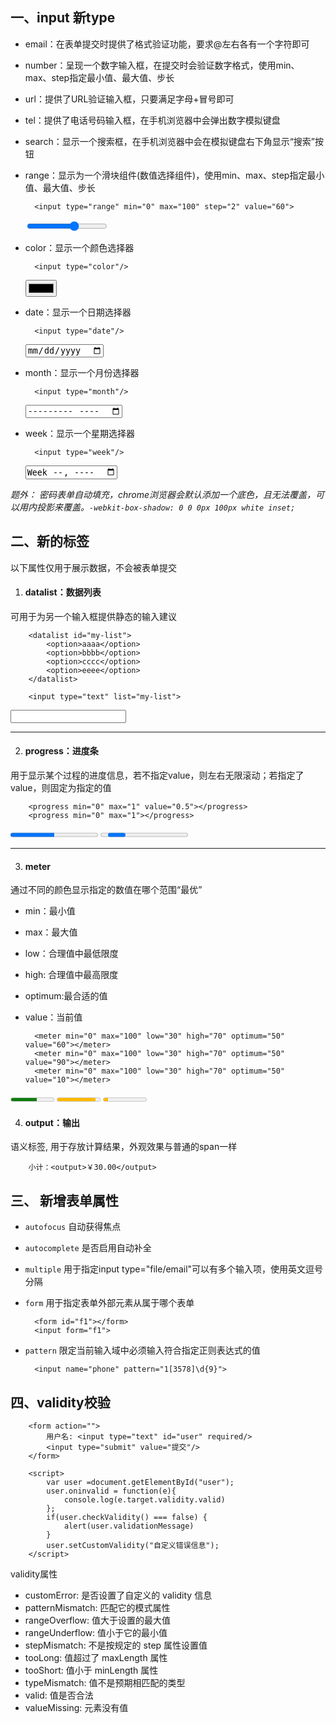 ## 一、input 新type

- email：在表单提交时提供了格式验证功能，要求@左右各有一个字符即可

- number：呈现一个数字输入框，在提交时会验证数字格式，使用min、max、step指定最小值、最大值、步长

- url：提供了URL验证输入框，只要满足字母+冒号即可

- tel：提供了电话号码输入框，在手机浏览器中会弹出数字模拟键盘

- search：显示一个搜索框，在手机浏览器中会在模拟键盘右下角显示“搜索”按钮

- range：显示为一个滑块组件(数值选择组件)，使用min、max、step指定最小值、最大值、步长

        <input type="range" min="0" max="100" step="2" value="60">
    
    <input type="range" min="0" max="100" step="2" value="60">

- color：显示一个颜色选择器

        <input type="color"/> 

    <input type="color"/>

- date：显示一个日期选择器

        <input type="date"/>

    <input type="date"/>

- month：显示一个月份选择器

        <input type="month"/>

    <input type="month"/>

- week：显示一个星期选择器

        <input type="week"/>

    <input type="week"/>

*题外： 密码表单自动填充，chrome浏览器会默认添加一个底色，且无法覆盖，可以用内投影来覆盖。`-webkit-box-shadow: 0 0 0px 100px white inset;`*




## 二、新的标签
以下属性仅用于展示数据，不会被表单提交
1. #### datalist：数据列表

可用于为另一个输入框提供静态的输入建议

        <datalist id="my-list">
            <option>aaaa</option>
            <option>bbbb</option>
            <option>cccc</option>
            <option>eeee</option>
        </datalist>

        <input type="text" list="my-list"> 

<datalist id="my-list">
    <option>aaaa</option>
    <option>bbbb</option>
    <option>cccc</option>
    <option>eeee</option>
</datalist>
<input type="text" list="my-list">

----------
2. #### progress：进度条
用于显示某个过程的进度信息，若不指定value，则左右无限滚动；若指定了value，则固定为指定的值

        <progress min="0" max="1" value="0.5"></progress>
        <progress min="0" max="1"></progress>

<progress min="0" max="1" value="0.5"></progress>
<progress min="0" max="1"></progress>

--------
3. #### meter
通过不同的颜色显示指定的数值在哪个范围“最优”

- min：最小值 
- max：最大值
- low：合理值中最低限度 
- high: 合理值中最高限度 
- optimum:最合适的值 
- value：当前值 

        <meter min="0" max="100" low="30" high="70" optimum="50" value="60"></meter>
        <meter min="0" max="100" low="30" high="70" optimum="50" value="90"></meter>
        <meter min="0" max="100" low="30" high="70" optimum="50" value="10"></meter>

<meter min="0" max="100" low="30" high="70" optimum="50" value="60"></meter>
<meter min="0" max="100" low="30" high="70" optimum="50" value="90"></meter>
<meter min="0" max="100" low="30" high="70" optimum="50" value="10"></meter>

4. #### output：输出
语义标签, 用于存放计算结果，外观效果与普通的span一样

        小计：<output>￥30.00</output>

## 三、 新增表单属性
- `autofocus` 自动获得焦点
- `autocomplete` 是否启用自动补全
- `multiple` 用于指定input type="file/email"可以有多个输入项，使用英文逗号分隔
- `form` 用于指定表单外部元素从属于哪个表单

        <form id="f1"></form>
        <input form="f1">

- `pattern` 限定当前输入域中必须输入符合指定正则表达式的值

        <input name="phone" pattern="1[3578]\d{9}">

## 四、validity校验

        <form action="">
            用户名: <input type="text" id="user" required/>
            <input type="submit" value="提交"/>
        </form>
        
        <script>
            var user =document.getElementById("user");
            user.oninvalid = function(e){
                console.log(e.target.validity.valid)
            };
            if(user.checkValidity() === false) {
                alert(user.validationMessage)
            }
            user.setCustomValidity("自定义错误信息");
        </script>

validity属性
- customError: 是否设置了自定义的 validity 信息
- patternMismatch:  匹配它的模式属性
- rangeOverflow: 值大于设置的最大值
- rangeUnderflow: 值小于它的最小值
- stepMismatch: 不是按规定的 step 属性设置值
- tooLong:  值超过了 maxLength 属性
- tooShort:  值小于 minLength 属性
- typeMismatch:  值不是预期相匹配的类型
- valid: 值是否合法
- valueMissing:  元素没有值






<style>
    .page-header {
        display: none;
    }
</style>